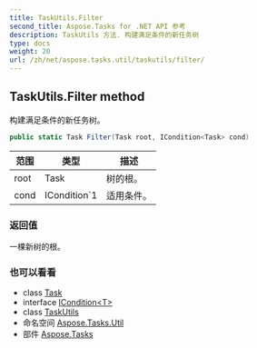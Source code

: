 ```yaml
---
title: TaskUtils.Filter
second_title: Aspose.Tasks for .NET API 参考
description: TaskUtils 方法. 构建满足条件的新任务树
type: docs
weight: 20
url: /zh/net/aspose.tasks.util/taskutils/filter/
---
```

## TaskUtils.Filter method

构建满足条件的新任务树。

```csharp
public static Task Filter(Task root, ICondition<Task> cond)
```

| 范围 | 类型 | 描述 |
| --- | --- | --- |
| root | Task | 树的根。 |
| cond | ICondition`1 | 适用条件。 |

### 返回值

一棵新树的根。

### 也可以看看

* class [Task](../../../aspose.tasks/task/)
* interface [ICondition&lt;T&gt;](../../icondition-1/)
* class [TaskUtils](../)
* 命名空间 [Aspose.Tasks.Util](../../taskutils/)
* 部件 [Aspose.Tasks](../../../)


